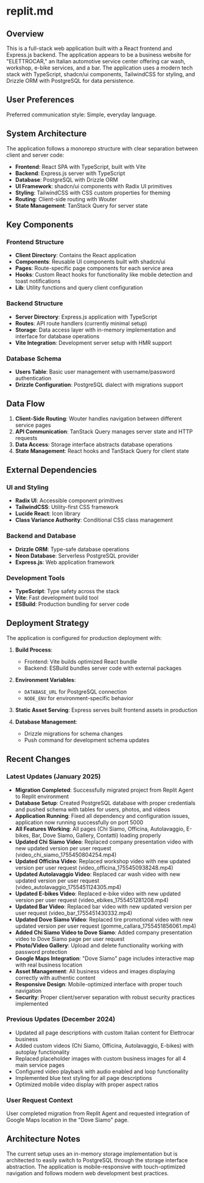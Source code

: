 # replit.md

## Overview

This is a full-stack web application built with a React frontend and Express.js backend. The application appears to be a business website for "ELETTROCAR," an Italian automotive service center offering car wash, workshop, e-bike services, and a bar. The application uses a modern tech stack with TypeScript, shadcn/ui components, TailwindCSS for styling, and Drizzle ORM with PostgreSQL for data persistence.

## User Preferences

Preferred communication style: Simple, everyday language.

## System Architecture

The application follows a monorepo structure with clear separation between client and server code:

- **Frontend**: React SPA with TypeScript, built with Vite
- **Backend**: Express.js server with TypeScript
- **Database**: PostgreSQL with Drizzle ORM
- **UI Framework**: shadcn/ui components with Radix UI primitives
- **Styling**: TailwindCSS with CSS custom properties for theming
- **Routing**: Client-side routing with Wouter
- **State Management**: TanStack Query for server state

## Key Components

### Frontend Structure
- **Client Directory**: Contains the React application
- **Components**: Reusable UI components built with shadcn/ui
- **Pages**: Route-specific page components for each service area
- **Hooks**: Custom React hooks for functionality like mobile detection and toast notifications
- **Lib**: Utility functions and query client configuration

### Backend Structure
- **Server Directory**: Express.js application with TypeScript
- **Routes**: API route handlers (currently minimal setup)
- **Storage**: Data access layer with in-memory implementation and interface for database operations
- **Vite Integration**: Development server setup with HMR support

### Database Schema
- **Users Table**: Basic user management with username/password authentication
- **Drizzle Configuration**: PostgreSQL dialect with migrations support

## Data Flow

1. **Client-Side Routing**: Wouter handles navigation between different service pages
2. **API Communication**: TanStack Query manages server state and HTTP requests
3. **Data Access**: Storage interface abstracts database operations
4. **State Management**: React hooks and TanStack Query for client state

## External Dependencies

### UI and Styling
- **Radix UI**: Accessible component primitives
- **TailwindCSS**: Utility-first CSS framework
- **Lucide React**: Icon library
- **Class Variance Authority**: Conditional CSS class management

### Backend and Database
- **Drizzle ORM**: Type-safe database operations
- **Neon Database**: Serverless PostgreSQL provider
- **Express.js**: Web application framework

### Development Tools
- **TypeScript**: Type safety across the stack
- **Vite**: Fast development build tool
- **ESBuild**: Production bundling for server code

## Deployment Strategy

The application is configured for production deployment with:

1. **Build Process**: 
   - Frontend: Vite builds optimized React bundle
   - Backend: ESBuild bundles server code with external packages
   
2. **Environment Variables**: 
   - `DATABASE_URL` for PostgreSQL connection
   - `NODE_ENV` for environment-specific behavior
   
3. **Static Asset Serving**: Express serves built frontend assets in production

4. **Database Management**: 
   - Drizzle migrations for schema changes
   - Push command for development schema updates

## Recent Changes

### Latest Updates (January 2025)
- **Migration Completed**: Successfully migrated project from Replit Agent to Replit environment
- **Database Setup**: Created PostgreSQL database with proper credentials and pushed schema with tables for users, photos, and videos
- **Application Running**: Fixed all dependency and configuration issues, application now running successfully on port 5000
- **All Features Working**: All pages (Chi Siamo, Officina, Autolavaggio, E-bikes, Bar, Dove Siamo, Gallery, Contatti) loading properly
- **Updated Chi Siamo Video**: Replaced company presentation video with new updated version per user request (video_chi_siamo_1755450804254.mp4)
- **Updated Officina Video**: Replaced workshop video with new updated version per user request (video_officina_1755450938248.mp4)
- **Updated Autolavaggio Video**: Replaced car wash video with new updated version per user request (video_autolavaggio_1755451124305.mp4)
- **Updated E-bikes Video**: Replaced e-bike video with new updated version per user request (video_ebikes_1755451281208.mp4)
- **Updated Bar Video**: Replaced bar video with new updated version per user request (video_bar_1755451430332.mp4)
- **Updated Dove Siamo Video**: Replaced tire promotional video with new updated version per user request (gomme_callara_1755451856061.mp4)
- **Added Chi Siamo Video to Dove Siamo**: Added company presentation video to Dove Siamo page per user request
- **Photo/Video Gallery**: Upload and delete functionality working with password protection
- **Google Maps Integration**: "Dove Siamo" page includes interactive map with real business location
- **Asset Management**: All business videos and images displaying correctly with authentic content
- **Responsive Design**: Mobile-optimized interface with proper touch navigation
- **Security**: Proper client/server separation with robust security practices implemented

### Previous Updates (December 2024)
- Updated all page descriptions with custom Italian content for Elettrocar business
- Added custom videos (Chi Siamo, Officina, Autolavaggio, E-bikes) with autoplay functionality
- Replaced placeholder images with custom business images for all 4 main service pages
- Configured video playback with audio enabled and loop functionality
- Implemented blue text styling for all page descriptions
- Optimized mobile video display with proper aspect ratios

### User Request Context
User completed migration from Replit Agent and requested integration of Google Maps location in the "Dove Siamo" page.

## Architecture Notes

The current setup uses an in-memory storage implementation but is architected to easily switch to PostgreSQL through the storage interface abstraction. The application is mobile-responsive with touch-optimized navigation and follows modern web development best practices.
